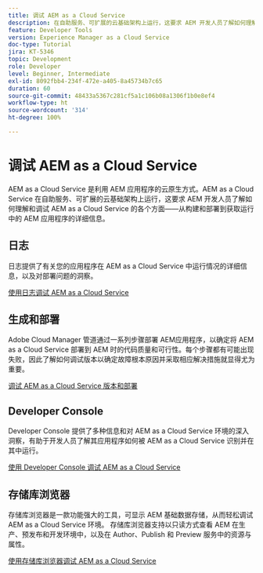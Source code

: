 ```yaml
---
title: 调试 AEM as a Cloud Service
description: 在自助服务、可扩展的云基础架构上运行，这要求 AEM 开发人员了解如何理解和调试 AEM as a Cloud Service 的各个方面——从构建和部署到获取运行中的 AEM 应用程序的详细信息。
feature: Developer Tools
version: Experience Manager as a Cloud Service
doc-type: Tutorial
jira: KT-5346
topic: Development
role: Developer
level: Beginner, Intermediate
exl-id: 8092fbb4-234f-472e-a405-8a45734b7c65
duration: 60
source-git-commit: 48433a5367c281cf5a1c106b08a1306f1b0e8ef4
workflow-type: ht
source-wordcount: '314'
ht-degree: 100%

---
```


# 调试 AEM as a Cloud Service

AEM as a Cloud Service 是利用 AEM 应用程序的云原生方式。AEM as a Cloud Service 在自助服务、可扩展的云基础架构上运行，这要求 AEM 开发人员了解如何理解和调试 AEM as a Cloud Service 的各个方面——从构建和部署到获取运行中的 AEM 应用程序的详细信息。

## 日志

日志提供了有关您的应用程序在 AEM as a Cloud Service 中运行情况的详细信息，以及对部署问题的洞察。

[使用日志调试 AEM as a Cloud Service](./logs.md)

## 生成和部署

Adobe Cloud Manager 管道通过一系列步骤部署 AEM应用程序，以确定将 AEM as a Cloud Service 部署到 AEM 时的代码质量和可行性。每个步骤都有可能出现失败，因此了解如何调试版本以确定故障根本原因并采取相应解决措施就显得尤为重要。

[调试 AEM as a Cloud Service 版本和部署](./build-and-deployment.md)

## Developer Console

Developer Console 提供了多种信息和对 AEM as a Cloud Service 环境的深入洞察，有助于开发人员了解其应用程序如何被 AEM as a Cloud Service 识别并在其中运行。

[使用 Developer Console 调试 AEM as a Cloud Service ](./developer-console.md)

## 存储库浏览器

存储库浏览器是一款功能强大的工具，可显示 AEM 基础数据存储，从而轻松调试 AEM as a Cloud Service 环境。 存储库浏览器支持以只读方式查看 AEM 在生产、预发布和开发环境中，以及在 Author、Publish 和 Preview 服务中的资源与属性。

[使用存储库浏览器调试 AEM as a Cloud Service](./repository-browser.md)
